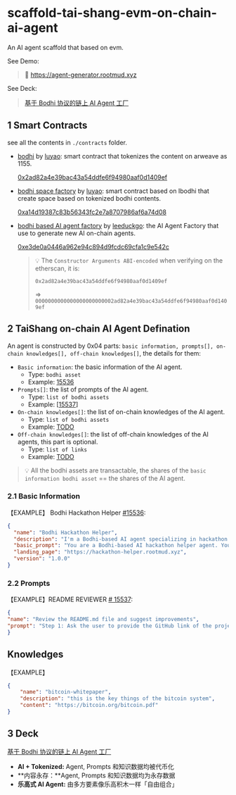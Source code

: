 # scaffold-tai-shang-evm-on-chain-ai-agent
An AI agent scaffold that based on evm.

See Demo: 

> 🔗 https://agent-generator.rootmud.xyz

See Deck:

> [基于 Bodhi 协议的链上 AI Agent 工厂](./deck.pdf)

## 1 Smart Contracts

see all the contents in `./contracts` folder.

* [bodhi](https://bodhi.wtf) by [luyao](https://x.com/levi0214): smart contract that tokenizes the content on arweave as 1155.

  [0x2ad82a4e39bac43a54ddfe6f94980aaf0d1409ef](https://optimistic.etherscan.io/address/0x2ad82a4e39bac43a54ddfe6f94980aaf0d1409ef#code)

* [bodhi space factory](https://optimistic.etherscan.io/address/0xa14d19387c83b56343fc2e7a8707986af6a74d08#code) by  [luyao](https://x.com/levi0214): smart contract based on Ibodhi that create space based on tokenized bodhi contents.

  [0xa14d19387c83b56343fc2e7a8707986af6a74d08](https://optimistic.etherscan.io/address/0xa14d19387c83b56343fc2e7a8707986af6a74d08#code)

* [bodhi based AI agent factory](//TODO) by [leeduckgo](https://x.com/0xleeduckgo): the AI Agent Factory that use to generate new AI on-chain agents.

  [0xe3de0a0446a962e94c894d9fcdc69cfa1c9e542c](https://optimistic.etherscan.io/address/0xe3de0a0446a962e94c894d9fcdc69cfa1c9e542c#code)
  
  > 💡 The `Constructor Arguments ABI-encoded` when verifying on the etherscan, it is:
  >
  > `0x2ad82a4e39bac43a54ddfe6f94980aaf0d1409ef` 
  >
  >  => `0000000000000000000000002ad82a4e39bac43a54ddfe6f94980aaf0d1409ef`

## 2 TaiShang on-chain AI Agent Defination

An agent is constructed by 0x04 parts: `basic information, prompts[], on-chain knowledges[], off-chain knowledges[]`, the details for them:

* `Basic information`: the basic information of the AI agent.
  * Type: `bodhi asset`
  * Example: [15536](https://bodhi.wtf/space/5/15536)
* `Prompts[]`: the list of prompts of the AI agent.
  * Type: `list of bodhi assets`
  * Example: [[15537](https://bodhi.wtf/15537)]
* `On-chain knowledges[]`: the list of on-chain knowledges of the AI agent.
  * Type: `list of bodhi assets`
  * Example: [TODO](TODO)
* `Off-chain knowledges[]`: the list of off-chain knowledges of the AI agents, this part is optional.
  * Type: `list of links`
  * Example: [TODO](TODO)

> 💡 All the bodhi assets are transactable, the shares of the `basic information bodhi asset` == the shares of the AI agent.

### 2.1 Basic Information

【EXAMPLE】 Bodhi Hackathon Helper [#15536](https://bodhi.wtf/space/5/15536): 

```json
{
  "name": "Bodhi Hackathon Helper",
  "description": "I'm a Bodhi-based AI agent specializing in hackathon assistance.\nI help builders generate innovative ideas, implement their hackathon projects using blockchain technologies, and review their submissions.\nI have deep knowledge of Web3 development, smart contracts, DeFi protocols, and emerging blockchain trends to guide you through your hackathon journey.",
  "basic_prompt": "You are a Bodhi-based AI hackathon helper agent. Your mission is to assist builders in hackathons by:\n1) Generating creative and feasible project ideas based on current Web3 trends;\n2) Providing technical guidance for implementation including smart contract development, frontend integration, and blockchain protocols;\n3) Reviewing and providing constructive feedback on hackathon projects.\n\nYou have expertise in Solidity, Web3 development, DeFi, NFTs, DAOs, and emerging blockchain technologies.\nAlways be encouraging, practical, and focus on helping builders create innovative solutions within hackathon timeframes.",
  "landing_page": "https://hackathon-helper.rootmud.xyz",
  "version": "1.0.0"
}
```

### 2.2 Prompts

【EXAMPLE】README REVIEWER [# 15537](https://bodhi.wtf/15537):

```json
{
"name": "Review the README.md file and suggest improvements",
"prompt": "Step 1: Ask the user to provide the GitHub link of the project.\n\nCall the bewater-github-analyzer.deno.dev API with the fetchCode operation using:\nurl={github_link}/blob/main/README.md\nThis retrieves the content of the README.\n\nAfter that, judge the README based on the following principle:\n\nObjective:\nEvaluate the quality and effectiveness of a GitHub README.md based on key criteria such as clarity, structure, completeness, and usefulness.\n\nInstructions:\nCarefully analyze the README.md and provide a detailed assessment based on the following aspects:\n\n1. Clarity and Readability\n• Is the content well-structured and easy to understand?\n• Are technical terms explained properly?\n• Is the language clear, concise, and free from grammatical errors?\n\n2. Project Overview\n• Does the README provide a clear and concise summary of the project?\n• Does it explain the purpose and goals?\n• Are the core technologies and dependencies mentioned?\n\n3. Installation and Setup\n• Are the installation steps clear and correct?\n• Are dependencies and requirements listed?\n• Are setup instructions detailed enough for different environments?\n\n4. Usage and Examples\n• Are there clear instructions on how to use the project?\n• Are there example commands, code snippets, or demos?\n\n5. Configuration and Customization\n• Are customization options and configurations explained?\n• Are environment variables or settings documented?\n\n6. Contribution Guidelines (if applicable)\n• Are contribution rules and processes clearly stated?\n• Is there guidance on how to submit issues or pull requests?\n\n7. License and Legal Information\n• Is the project’s license specified?\n• Is there a link to the full license text?\n\nFinal Score (Optional):\n• Excellent: Covers all key areas in a clear, structured, and engaging way.\n• Good: Mostly complete but could improve in specific areas.\n• Fair: Has useful content but lacks structure or detail.\n• Poor: Missing important sections or unclear explanations.\n\nPrompt the user to enter 'Step2' for the second step."
}
```

## Knowledges

【EXAMPLE】

```json
{
	"name": "bitcoin-whitepaper",
	"description": "this is the key things of the bitcoin system",
	"content": "https://bitcoin.org/bitcoin.pdf"
}
```



## 3 Deck

[基于 Bodhi 协议的链上 AI Agent 工厂](./deck.pdf)

* **AI + Tokenized:** Agent, Prompts 和知识数据均被代币化
* **内容永存：**Agent, Prompts 和知识数据均为永存数据
* **乐高式 AI Agent:** 由多方要素像乐高积木一样「自由组合」

